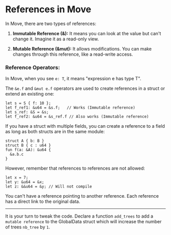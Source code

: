 # References in Move

In Move, there are two types of references:

1.  **Immutable Reference (&):** It means you can look at the value but can't change it. Imagine it as a read-only view.
    
2.  **Mutable Reference (&mut):** It allows modifications. You can make changes through this reference, like a read-write access.
    

### Reference Operators:

In Move, when you see `e: T`, it means "expression e has type T".

The `&e.f` and `&mut e.f` operators are used to create references in a struct or extend an existing one:

```
let s = S { f: 10 };
let f_ref1: &u64 = &s.f;   // Works (Immutable reference)
let s_ref: &S = &s;
let f_ref2: &u64 = &s_ref.f // Also works (Immutable reference)
```

If you have a struct with multiple fields, you can create a reference to a field as long as both structs are in the same module:

```
struct A { b: B }
struct B { c : u64 }
fun f(a: &A): &u64 {
  &a.b.c
}
```
However, remember that references to references are not allowed:

```
let x = 7;
let y: &u64 = &x;
let z: &&u64 = &y; // Will not compile
```
You can't have a reference pointing to another reference. Each reference has a direct link to the original data.

---

It is your turn to tweak the code. Declare a function `add_trees` to add a `mutable reference` to the GlobalData struct which will increase the number of trees `nb_tree` by `1`.